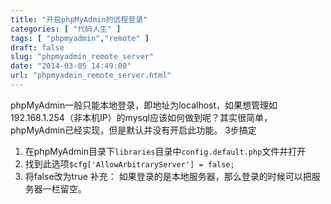 ```yaml
---
title: "开启phpMyAdmin的远程登录"
categories: [ "代码人生" ]
tags: [ "phpmyadmin","remote" ]
draft: false
slug: "phpmyadmin_remote_server"
date: "2014-03-05 14:49:00"
url: "phpmyadmin_remote_server.html"
---
```


phpMyAdmin一般只能本地登录，即地址为localhost，如果想管理如192.168.1.254（非本机IP）的mysql应该如何做到呢？其实很简单，phpMyAdmin</span>已经实现，但是默认并没有开启此功能。
3步搞定 

 1. 在phpMyAdmin目录下`libraries`目录中`config.default.php`文件并打开
 2. 找到此选项`$cfg['AllowArbitraryServer'] = false;`
 3. 将false改为true 补充： 如果登录的是本地服务器，那么登录的时候可以把服务器一栏留空。